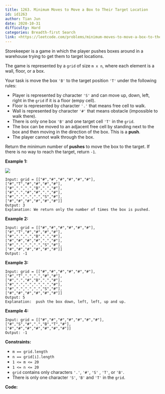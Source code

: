 ```yaml
---
title: 1263. Minimum Moves to Move a Box to Their Target Location
id: id1263
author: Tian Jun
date: 2020-10-31
difficulty: Hard
categories: Breadth-first Search
link: <https://leetcode.com/problems/minimum-moves-to-move-a-box-to-their-target-location/description/>
---
```


Storekeeper is a game in which the player pushes boxes around in a warehouse
trying to get them to target locations.

The game is represented by a `grid` of size `m x n`, where each element is a
wall, floor, or a box.

Your task is move the box `'B'` to the target position `'T'` under the
following rules:

  * Player is represented by character `'S'` and can move up, down, left, right in the `grid` if it is a floor (empy cell).
  * Floor is represented by character `'.'` that means free cell to walk.
  * Wall is represented by character `'#'` that means obstacle  (impossible to walk there). 
  * There is only one box `'B'` and one target cell `'T'` in the `grid`.
  * The box can be moved to an adjacent free cell by standing next to the box and then moving in the direction of the box. This is a **push**.
  * The player cannot walk through the box.

Return the minimum number of **pushes** to move the box to the target. If
there is no way to reach the target, return `-1`.



**Example 1:**

**![](https://assets.leetcode.com/uploads/2019/11/06/sample_1_1620.png)**
            
	Input: grid = [["#","#","#","#","#","#"],                   ["#","T","#","#","#","#"],                   ["#",".",".","B",".","#"],                   ["#",".","#","#",".","#"],                   ["#",".",".",".","S","#"],                   ["#","#","#","#","#","#"]]    
	Output: 3    
	Explanation: We return only the number of times the box is pushed.

**Example 2:**
            
	Input: grid = [["#","#","#","#","#","#"],                   ["#","T","#","#","#","#"],                   ["#",".",".","B",".","#"],                   ["#","#","#","#",".","#"],                   ["#",".",".",".","S","#"],                   ["#","#","#","#","#","#"]]    
	Output: -1    

**Example 3:**
            
	Input: grid = [["#","#","#","#","#","#"],                   ["#","T",".",".","#","#"],                   ["#",".","#","B",".","#"],                   ["#",".",".",".",".","#"],                   ["#",".",".",".","S","#"],                   ["#","#","#","#","#","#"]]    
	Output: 5    
	Explanation:  push the box down, left, left, up and up.    

**Example 4:**
            
	Input: grid = [["#","#","#","#","#","#","#"],                   ["#","S","#",".","B","T","#"],                   ["#","#","#","#","#","#","#"]]    
	Output: -1    



**Constraints:**

  * `m == grid.length`
  * `n == grid[i].length`
  * `1 <= m <= 20`
  * `1 <= n <= 20`
  * `grid` contains only characters `'.'`, `'#'`,  `'S'` , `'T'`, or `'B'`.
  * There is only one character `'S'`, `'B'` and `'T'` in the `grid`.


**Code:**
